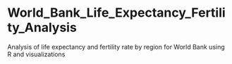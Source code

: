 # World_Bank_Life_Expectancy_Fertility_Analysis
Analysis of life expectancy and fertility rate by region for World Bank using R and visualizations
